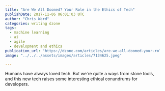 ```yaml
---
title: "Are We All Doomed? Your Role in the Ethics of Tech"
publishDate: 2017-11-06 06:01:03 UTC
author: "Chris Ward"
categories: writing dzone
tags:
  - machine learning
  - ai
  - agile
  - development and ethics
publication_url: "https://dzone.com/articles/are-we-all-doomed-your-role-in-the-ethics-of-tech"
image: "../../../assets/images/articles/7134625.jpeg"

---
```

Humans have always loved tech. But we're quite a ways from stone tools, and this new tech raises some interesting ethical conundrums for developers.

